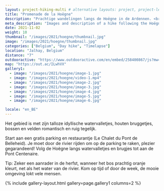 ```yaml
---
layout: project-hiking-multi # alternative layouts: project, project-left, project-right, project-top
title: "Promenade de la Hoëgne"
description: "Prachtige wandelingen langs de Hoëgne in de Ardennen. <br> --- <br> Amazing and well known hike in the Hoëgne Valley of Belgium. "
meta_description: "Images and description of a hike following the Hoëgne river banks in the Ardennen, Belgium. Prachtige wandelingen langs de Hoëgne in de Ardennen."
date: 2021-11-02
weight: 10
thumbnail: "/images/2021/hoegne/thumbnail.jpg"
image: "/images/2021/hoegne/thumbnail.jpg"
categories: ["Belgium", "Day hike", "Timelapse"]
location: "Jalhay, Belgium"
distance: "7"
outdooractive: "https://www.outdooractive.com/en/embed/258400867/js?mw=false&usr=4imcb1&key=USR-LKA30EGO-EMWGMIS4-4OSSTG7J"
map: "https://out.ac/ILwhVX"
gallery1:
  - image: "/images/2021/hoegne/image-1.jpg"
  - image: "/images/2021/hoegne/video-1.mp4"
  - image: "/images/2021/hoegne/image-2.jpg"
  - image: "/images/2021/hoegne/image-3.jpg"
  - image: "/images/2021/hoegne/image-4.jpg"
  - image: "/images/2021/hoegne/image-5.jpg"
  - image: "/images/2021/hoegne/image-6.jpg"

locale: "en_BE"
---
```

Het gebied is met zijn talloze idyllische watervalletjes, houten bruggetjes, bossen en velden romantisch en ruig tegelijk.

Start aan een gratis parking en restaurantje (Le Chalet du Pont de Belleheid). Je moet door de rivier rijden om op de parking te raken, plezier gegarandeerd! Volg de Hoëgne langs watervalletjes en brugjes tot aan de Pont Centenaire.

Tip: Zeker een aanrader in de herfst, wanneer het bos prachtig oranje kleurt, net als het water van de rivier. Kom op tijd of door de week, de mooie omgeving lokt vele mensen.

{% include gallery-layout.html gallery=page.gallery1 columns=2 %}


